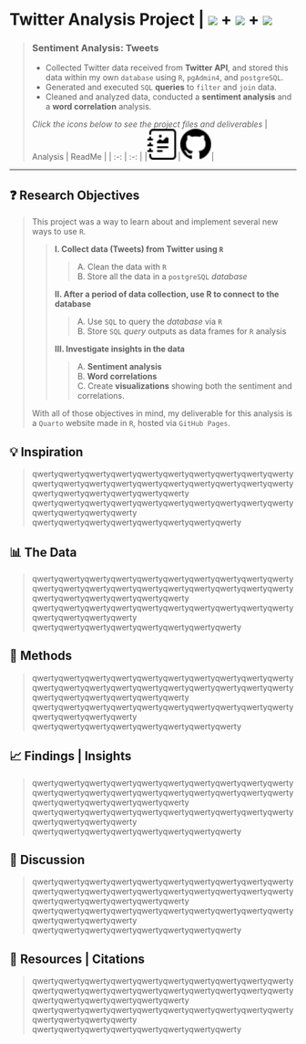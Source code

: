 # **Twitter Analysis Project |** ![](https://ford-johnson.com/images/rstudiobadge.svg) **+** ![](https://ford-johnson.com/images/postgresql.svg) **+** <img src="https://ford-johnson.com/images/quarto.png" height="28px">
> ### **Sentiment Analysis: Tweets**
> - Collected Twitter data received from **Twitter API**, and stored this data within my own `database` using `R`, `pgAdmin4`, and `postgreSQL`.
> - Generated and executed `SQL` **queries** to `filter` and `join` data.
> - Cleaned and analyzed data, conducted a **sentiment analysis** and a **word correlation** analysis.
>
> *Click the icons below to see the project files and deliverables*
> | Analysis | ReadMe |
> | :-: | :-: |
> |[<img src="journal-richtext.svg" width="54px">](https://bradfordjohnson.github.io/twitter-analysis-project/)|[<img src="github.svg" width="54px">](https://github.com/bradfordjohnson/twitter-analysis-project/blob/t/README.md)|

---
## **❓ Research Objectives** 
> This project was a way to learn about and implement several new ways to use `R`.
> 
> > **I. Collect data (Tweets) from Twitter using `R`**  
> > > A. Clean the data with `R`  
> > > B. Store all the data in a `postgreSQL` *database*  
> > 
> > **II. After a period of data collection, use R to connect to the database**  
> > > A. Use `SQL` to query the *database* via `R`  
> > > B. Store `SQL` *query* outputs as data frames for `R` analysis 
> >  
> > **III. Investigate insights in the data**  
> > > A. **Sentiment analysis**  
> > > B. **Word correlations**  
> > > C. Create **visualizations** showing both the sentiment and correlations. 
> >
> With all of those objectives in mind, my deliverable for this analysis is a `Quarto` website made in `R`, hosted via `GitHub Pages`.
## **💡 Inspiration**
> qwertyqwertyqwertyqwertyqwertyqwertyqwertyqwertyqwertyqwertyqwertyqwertyqwertyqwertyqwertyqwertyqwertyqwertyqwertyqwertyqwertyqwertyqwertyqwertyqwertyqwerty  
> qwertyqwertyqwertyqwertyqwertyqwertyqwertyqwertyqwertyqwertyqwertyqwertyqwertyqwerty  
> qwertyqwertyqwertyqwertyqwertyqwertyqwertyqwerty 
## **📊 The Data**
> qwertyqwertyqwertyqwertyqwertyqwertyqwertyqwertyqwertyqwertyqwertyqwertyqwertyqwertyqwertyqwertyqwertyqwertyqwertyqwertyqwertyqwertyqwertyqwertyqwertyqwerty  
> qwertyqwertyqwertyqwertyqwertyqwertyqwertyqwertyqwertyqwertyqwertyqwertyqwertyqwerty  
> qwertyqwertyqwertyqwertyqwertyqwertyqwertyqwerty
## **📐 Methods**
> qwertyqwertyqwertyqwertyqwertyqwertyqwertyqwertyqwertyqwertyqwertyqwertyqwertyqwertyqwertyqwertyqwertyqwertyqwertyqwertyqwertyqwertyqwertyqwertyqwertyqwerty  
> qwertyqwertyqwertyqwertyqwertyqwertyqwertyqwertyqwertyqwertyqwertyqwertyqwertyqwerty  
> qwertyqwertyqwertyqwertyqwertyqwertyqwertyqwerty  
## **📈 Findings | Insights**
> qwertyqwertyqwertyqwertyqwertyqwertyqwertyqwertyqwertyqwertyqwertyqwertyqwertyqwertyqwertyqwertyqwertyqwertyqwertyqwertyqwertyqwertyqwertyqwertyqwertyqwerty  
> qwertyqwertyqwertyqwertyqwertyqwertyqwertyqwertyqwertyqwertyqwertyqwertyqwertyqwerty  
> qwertyqwertyqwertyqwertyqwertyqwertyqwertyqwerty  
## **💬 Discussion**
> qwertyqwertyqwertyqwertyqwertyqwertyqwertyqwertyqwertyqwertyqwertyqwertyqwertyqwertyqwertyqwertyqwertyqwertyqwertyqwertyqwertyqwertyqwertyqwertyqwertyqwerty  
> qwertyqwertyqwertyqwertyqwertyqwertyqwertyqwertyqwertyqwertyqwertyqwertyqwertyqwerty  
> qwertyqwertyqwertyqwertyqwertyqwertyqwertyqwerty  
## **📖 Resources | Citations**
> qwertyqwertyqwertyqwertyqwertyqwertyqwertyqwertyqwertyqwertyqwertyqwertyqwertyqwertyqwertyqwertyqwertyqwertyqwertyqwertyqwertyqwertyqwertyqwertyqwertyqwerty  
> qwertyqwertyqwertyqwertyqwertyqwertyqwertyqwertyqwertyqwertyqwertyqwertyqwertyqwerty  
> qwertyqwertyqwertyqwertyqwertyqwertyqwertyqwerty 
